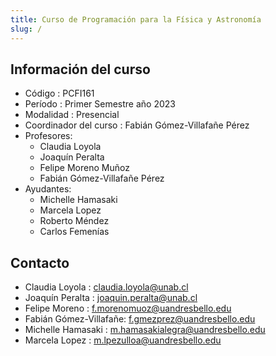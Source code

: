 ```yaml
---
title: Curso de Programación para la Física y Astronomía
slug: /
---
```


## Información del curso

* Código : PCFI161
* Período : Primer Semestre año 2023
* Modalidad : Presencial
* Coordinador del curso : Fabián Gómez-Villafañe Pérez
* Profesores:
    * Claudia Loyola
    * Joaquín Peralta
	* Felipe Moreno Muñoz
	* Fabián Gómez-Villafañe Pérez
* Ayudantes:
    * Michelle Hamasaki
    * Marcela Lopez
    * Roberto Méndez
    * Carlos Femenías


## Contacto

* Claudia Loyola : claudia.loyola@unab.cl
* Joaquín Peralta : joaquin.peralta@unab.cl
* Felipe Moreno : f.morenomuoz@uandresbello.edu
* Fabián Gómez-Villafañe: f.gmezprez@uandresbello.edu
* Michelle Hamasaki : m.hamasakialegra@uandresbello.edu
* Marcela Lopez : m.lpezulloa@uandresbello.edu

